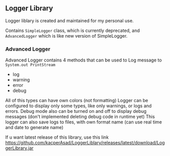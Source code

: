 ## Logger Library 
Logger liblary is created and maintained for my personal use. 

Contains `SimpleLogger` class, which is currently deprecated, and `AdvancedLogger` which is like new version of SimpleLogger.

### Advanced Logger
Advanced Logger contains 4 methods that can be used to Log message to `System.out PrintStream`
 
- log
- warning
- error
- debug

All of this types can have own colors (not formatting)
Logger can be configured to display only some types, like only warnings, or logs and errors. 
Debug mode also can be turned on and off to display debug messages (don't implemented deleting debug code in runtime yet)
This logger can also save logs to files, with own format name (can use real time and date to generate name)

If u want latest release of this library, use this link
https://github.com/kacperAsad/LoggerLiblary/releases/latest/download/LoggerLibrary.jar
